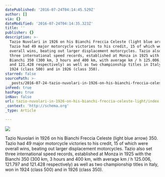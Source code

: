 ```yaml
---
datePublished: '2016-07-24T04:14:45.529Z'
author: []
via: {}
dateModified: '2016-07-24T04:14:35.323Z'
title: ''
publisher: {}
description: >-
  Tazio Nuvolari in 1926 on his Bianchi Freccia Celeste (light blue arrow) 350.
  Tazio had 49 major motorcycle victories to his credit, 15 of which were
  overall wins, beating out larger displacement motorcycles. Tazio also set
  three international speed records, established at Monza in 1925 with the
  Bianchi 350 (300 km, 3 hours and 400 km, with average km / h 125.006, 121.797
  and 121.428 respectively) as well as two championship titles in Italy, won in
  1924 (class 500) and in 1926 (class 350).
starred: false
sourcePath: >-
  _posts/2016-07-24-tazio-nuvolari-in-1926-on-his-bianchi-freccia-celeste-light.md
inFeed: true
hasPage: true
inNav: false
url: tazio-nuvolari-in-1926-on-his-bianchi-freccia-celeste-light/index.html
_context: 'http://schema.org'
_type: Article

---
```

![](https://the-grid-user-content.s3-us-west-2.amazonaws.com/6a43f02d-3d4b-484d-a425-bf5adc8b67ad.jpg)

Tazio Nuvolari in 1926 on his Bianchi Freccia Celeste (light blue arrow) 350\. Tazio had 49 major motorcycle victories to his credit, 15 of which were overall wins, beating out larger displacement motorcycles. Tazio also set three international speed records, established at Monza in 1925 with the Bianchi 350 (300 km, 3 hours and 400 km, with average km / h 125.006, 121.797 and 121.428 respectively) as well as two championship titles in Italy, won in 1924 (class 500) and in 1926 (class 350).